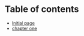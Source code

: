 # Table of contents

* [Initial page](README.md)
* [chapter one](https://changkun.gitbooks.io/cpp1x-tutorial/content/1-intro.html)
